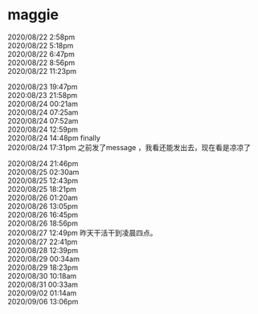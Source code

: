 # maggie
2020/08/22 2:58pm  
2020/08/22 5:18pm   
2020/08/22 6:47pm   
2020/08/22 8:56pm   
2020/08/22 11:23pm   

2020/08/23 19:47pm  
2020:08/23 21:58pm  
2020/08/24 00:21am  
2020/08/24 07:25am  
2020/08/24 07:52am  
2020/08/24 12:59pm  
2020/08/24 14:48pm  finally  
2020/08/24 17:31pm 之前发了message ，我看还能发出去，现在看是凉凉了


2020/08/24 21:46pm  
2020/08/25 02:30am  
2020/08/25 12:43pm  
2020/08/25 18:21pm   
2020/08/26 01:20am   
2020/08/26 13:05pm  
2020/08/26 16:45pm   
2020/08/26 18:56pm   
2020/08/27 12:49pm  昨天干活干到凌晨四点。  
2020/08/27 22:41pm     
2020/08/28 12:39pm      
2020/08/29 00:34am   
2020/08/29 18:23pm   
2020/08/30 10:18am  
2020/08/31 00:33am  
2020/09/02 01:14am   
2020/09/06 13:06pm  

